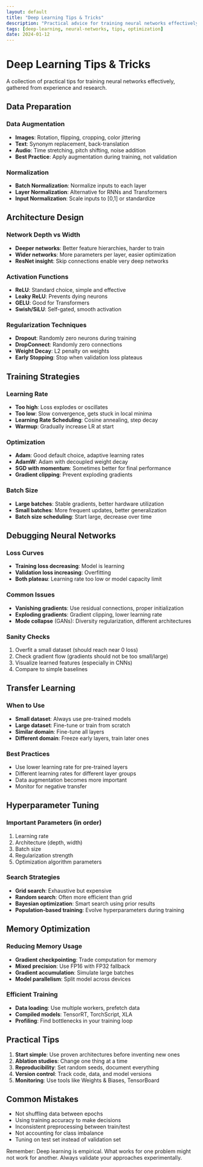 ```yaml
---
layout: default
title: "Deep Learning Tips & Tricks"
description: "Practical advice for training neural networks effectively"
tags: [deep-learning, neural-networks, tips, optimization]
date: 2024-01-12
---
```


# Deep Learning Tips & Tricks

A collection of practical tips for training neural networks effectively, gathered from experience and research.

## Data Preparation

### Data Augmentation
- **Images**: Rotation, flipping, cropping, color jittering
- **Text**: Synonym replacement, back-translation
- **Audio**: Time stretching, pitch shifting, noise addition
- **Best Practice**: Apply augmentation during training, not validation

### Normalization
- **Batch Normalization**: Normalize inputs to each layer
- **Layer Normalization**: Alternative for RNNs and Transformers
- **Input Normalization**: Scale inputs to [0,1] or standardize

## Architecture Design

### Network Depth vs Width
- **Deeper networks**: Better feature hierarchies, harder to train
- **Wider networks**: More parameters per layer, easier optimization
- **ResNet insight**: Skip connections enable very deep networks

### Activation Functions
- **ReLU**: Standard choice, simple and effective
- **Leaky ReLU**: Prevents dying neurons
- **GELU**: Good for Transformers
- **Swish/SiLU**: Self-gated, smooth activation

### Regularization Techniques
- **Dropout**: Randomly zero neurons during training
- **DropConnect**: Randomly zero connections
- **Weight Decay**: L2 penalty on weights
- **Early Stopping**: Stop when validation loss plateaus

## Training Strategies

### Learning Rate
- **Too high**: Loss explodes or oscillates
- **Too low**: Slow convergence, gets stuck in local minima
- **Learning Rate Scheduling**: Cosine annealing, step decay
- **Warmup**: Gradually increase LR at start

### Optimization
- **Adam**: Good default choice, adaptive learning rates
- **AdamW**: Adam with decoupled weight decay
- **SGD with momentum**: Sometimes better for final performance
- **Gradient clipping**: Prevent exploding gradients

### Batch Size
- **Large batches**: Stable gradients, better hardware utilization
- **Small batches**: More frequent updates, better generalization
- **Batch size scheduling**: Start large, decrease over time

## Debugging Neural Networks

### Loss Curves
- **Training loss decreasing**: Model is learning
- **Validation loss increasing**: Overfitting
- **Both plateau**: Learning rate too low or model capacity limit

### Common Issues
- **Vanishing gradients**: Use residual connections, proper initialization
- **Exploding gradients**: Gradient clipping, lower learning rate
- **Mode collapse** (GANs): Diversity regularization, different architectures

### Sanity Checks
1. Overfit a small dataset (should reach near 0 loss)
2. Check gradient flow (gradients should not be too small/large)
3. Visualize learned features (especially in CNNs)
4. Compare to simple baselines

## Transfer Learning

### When to Use
- **Small dataset**: Always use pre-trained models
- **Large dataset**: Fine-tune or train from scratch
- **Similar domain**: Fine-tune all layers
- **Different domain**: Freeze early layers, train later ones

### Best Practices
- Use lower learning rate for pre-trained layers
- Different learning rates for different layer groups
- Data augmentation becomes more important
- Monitor for negative transfer

## Hyperparameter Tuning

### Important Parameters (in order)
1. Learning rate
2. Architecture (depth, width)
3. Batch size
4. Regularization strength
5. Optimization algorithm parameters

### Search Strategies
- **Grid search**: Exhaustive but expensive
- **Random search**: Often more efficient than grid
- **Bayesian optimization**: Smart search using prior results
- **Population-based training**: Evolve hyperparameters during training

## Memory Optimization

### Reducing Memory Usage
- **Gradient checkpointing**: Trade computation for memory
- **Mixed precision**: Use FP16 with FP32 fallback
- **Gradient accumulation**: Simulate large batches
- **Model parallelism**: Split model across devices

### Efficient Training
- **Data loading**: Use multiple workers, prefetch data
- **Compiled models**: TensorRT, TorchScript, XLA
- **Profiling**: Find bottlenecks in your training loop

## Practical Tips

1. **Start simple**: Use proven architectures before inventing new ones
2. **Ablation studies**: Change one thing at a time
3. **Reproducibility**: Set random seeds, document everything
4. **Version control**: Track code, data, and model versions
5. **Monitoring**: Use tools like Weights & Biases, TensorBoard

## Common Mistakes

- Not shuffling data between epochs
- Using training accuracy to make decisions
- Inconsistent preprocessing between train/test
- Not accounting for class imbalance
- Tuning on test set instead of validation set

Remember: Deep learning is empirical. What works for one problem might not work for another. Always validate your approaches experimentally.
```

